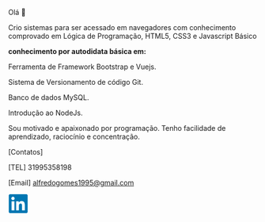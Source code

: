 Olá 👋

Crio sistemas para ser acessado em navegadores com conhecimento comprovado em Lógica de Programação, HTML5, CSS3 e Javascript Básico

<b>conhecimento por autodidata básica em:</b>

Ferramenta de Framework Bootstrap e Vuejs.

Sistema de Versionamento de código Git.

Banco de dados MySQL.

Introdução ao NodeJs.



Sou motivado e apaixonado por programação. Tenho facilidade de aprendizado, raciocínio e concentração.             
          
          
[Contatos]


[TEL] 31995358198

[Email] alfredogomes1995@gmail.com

<img src="https://raw.githubusercontent.com/devicons/devicon/master/icons/linkedin/linkedin-original.svg" alt="rails" width="40" height="40" style="max-width: 100%;"></img>&nbsp;
</a>
